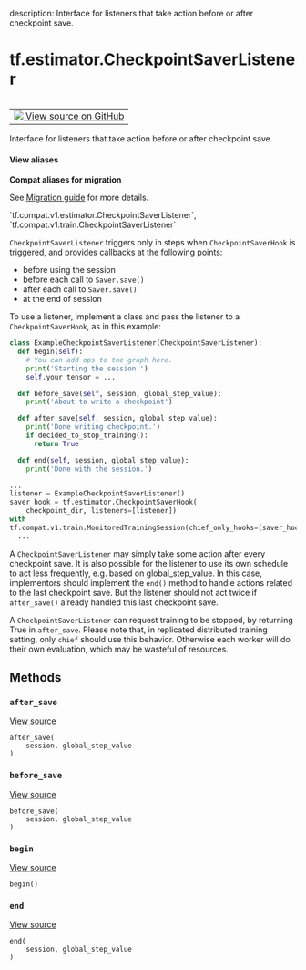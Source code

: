 description: Interface for listeners that take action before or after checkpoint save.

<div itemscope itemtype="http://developers.google.com/ReferenceObject">
<meta itemprop="name" content="tf.estimator.CheckpointSaverListener" />
<meta itemprop="path" content="Stable" />
<meta itemprop="property" content="after_save"/>
<meta itemprop="property" content="before_save"/>
<meta itemprop="property" content="begin"/>
<meta itemprop="property" content="end"/>
</div>

# tf.estimator.CheckpointSaverListener

<!-- Insert buttons and diff -->

<table class="tfo-notebook-buttons tfo-api nocontent" align="left">
<td>
  <a target="_blank" href="https://github.com/tensorflow/tensorflow/blob/r2.3/tensorflow/python/training/basic_session_run_hooks.py#L446-L509">
    <img src="https://www.tensorflow.org/images/GitHub-Mark-32px.png" />
    View source on GitHub
  </a>
</td>
</table>



Interface for listeners that take action before or after checkpoint save.

<section class="expandable">
  <h4 class="showalways">View aliases</h4>
  <p>
<b>Compat aliases for migration</b>
<p>See
<a href="https://www.tensorflow.org/guide/migrate">Migration guide</a> for
more details.</p>
<p>`tf.compat.v1.estimator.CheckpointSaverListener`, `tf.compat.v1.train.CheckpointSaverListener`</p>
</p>
</section>

<!-- Placeholder for "Used in" -->

`CheckpointSaverListener` triggers only in steps when `CheckpointSaverHook` is
triggered, and provides callbacks at the following points:
 - before using the session
 - before each call to `Saver.save()`
 - after each call to `Saver.save()`
 - at the end of session

To use a listener, implement a class and pass the listener to a
`CheckpointSaverHook`, as in this example:

```python
class ExampleCheckpointSaverListener(CheckpointSaverListener):
  def begin(self):
    # You can add ops to the graph here.
    print('Starting the session.')
    self.your_tensor = ...

  def before_save(self, session, global_step_value):
    print('About to write a checkpoint')

  def after_save(self, session, global_step_value):
    print('Done writing checkpoint.')
    if decided_to_stop_training():
      return True

  def end(self, session, global_step_value):
    print('Done with the session.')

...
listener = ExampleCheckpointSaverListener()
saver_hook = tf.estimator.CheckpointSaverHook(
    checkpoint_dir, listeners=[listener])
with
tf.compat.v1.train.MonitoredTrainingSession(chief_only_hooks=[saver_hook]):
  ...
```

A `CheckpointSaverListener` may simply take some action after every
checkpoint save. It is also possible for the listener to use its own schedule
to act less frequently, e.g. based on global_step_value. In this case,
implementors should implement the `end()` method to handle actions related to
the last checkpoint save. But the listener should not act twice if
`after_save()` already handled this last checkpoint save.

A `CheckpointSaverListener` can request training to be stopped, by returning
True in `after_save`. Please note that, in replicated distributed training
setting, only `chief` should use this behavior. Otherwise each worker will do
their own evaluation, which may be wasteful of resources.

## Methods

<h3 id="after_save"><code>after_save</code></h3>

<a target="_blank" href="https://github.com/tensorflow/tensorflow/blob/r2.3/tensorflow/python/training/basic_session_run_hooks.py#L505-L506">View source</a>

<pre class="devsite-click-to-copy prettyprint lang-py tfo-signature-link">
<code>after_save(
    session, global_step_value
)
</code></pre>




<h3 id="before_save"><code>before_save</code></h3>

<a target="_blank" href="https://github.com/tensorflow/tensorflow/blob/r2.3/tensorflow/python/training/basic_session_run_hooks.py#L502-L503">View source</a>

<pre class="devsite-click-to-copy prettyprint lang-py tfo-signature-link">
<code>before_save(
    session, global_step_value
)
</code></pre>




<h3 id="begin"><code>begin</code></h3>

<a target="_blank" href="https://github.com/tensorflow/tensorflow/blob/r2.3/tensorflow/python/training/basic_session_run_hooks.py#L499-L500">View source</a>

<pre class="devsite-click-to-copy prettyprint lang-py tfo-signature-link">
<code>begin()
</code></pre>




<h3 id="end"><code>end</code></h3>

<a target="_blank" href="https://github.com/tensorflow/tensorflow/blob/r2.3/tensorflow/python/training/basic_session_run_hooks.py#L508-L509">View source</a>

<pre class="devsite-click-to-copy prettyprint lang-py tfo-signature-link">
<code>end(
    session, global_step_value
)
</code></pre>






